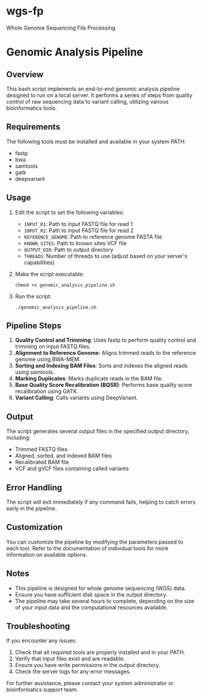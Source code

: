 # wgs-fp
Whole Genome Sequencing File Processing
# Genomic Analysis Pipeline

## Overview

This bash script implements an end-to-end genomic analysis pipeline designed to run on a local server. It performs a series of steps from quality control of raw sequencing data to variant calling, utilizing various bioinformatics tools.

## Requirements

The following tools must be installed and available in your system PATH:

- fastp
- bwa
- samtools
- gatk
- deepvariant

## Usage

1. Edit the script to set the following variables:
   - `INPUT_R1`: Path to input FASTQ file for read 1
   - `INPUT_R2`: Path to input FASTQ file for read 2
   - `REFERENCE_GENOME`: Path to reference genome FASTA file
   - `KNOWN_SITES`: Path to known sites VCF file
   - `OUTPUT_DIR`: Path to output directory
   - `THREADS`: Number of threads to use (adjust based on your server's capabilities)

2. Make the script executable:
   ```
   chmod +x genomic_analysis_pipeline.sh
   ```

3. Run the script:
   ```
   ./genomic_analysis_pipeline.sh
   ```

## Pipeline Steps

1. **Quality Control and Trimming**: Uses fastp to perform quality control and trimming on input FASTQ files.
2. **Alignment to Reference Genome**: Aligns trimmed reads to the reference genome using BWA-MEM.
3. **Sorting and Indexing BAM Files**: Sorts and indexes the aligned reads using samtools.
4. **Marking Duplicates**: Marks duplicate reads in the BAM file.
5. **Base Quality Score Recalibration (BQSR)**: Performs base quality score recalibration using GATK.
6. **Variant Calling**: Calls variants using DeepVariant.

## Output

The script generates several output files in the specified output directory, including:

- Trimmed FASTQ files
- Aligned, sorted, and indexed BAM files
- Recalibrated BAM file
- VCF and gVCF files containing called variants

## Error Handling

The script will exit immediately if any command fails, helping to catch errors early in the pipeline.

## Customization

You can customize the pipeline by modifying the parameters passed to each tool. Refer to the documentation of individual tools for more information on available options.

## Notes

- This pipeline is designed for whole genome sequencing (WGS) data.
- Ensure you have sufficient disk space in the output directory.
- The pipeline may take several hours to complete, depending on the size of your input data and the computational resources available.

## Troubleshooting

If you encounter any issues:

1. Check that all required tools are properly installed and in your PATH.
2. Verify that input files exist and are readable.
3. Ensure you have write permissions in the output directory.
4. Check the server logs for any error messages.

For further assistance, please contact your system administrator or bioinformatics support team.
